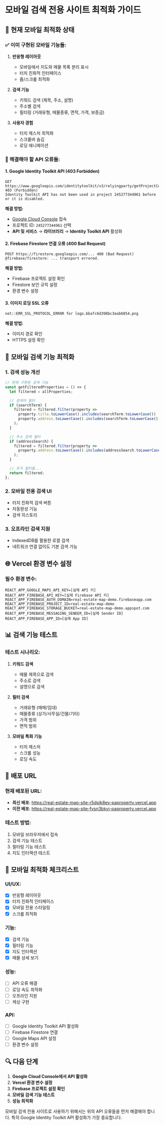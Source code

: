 # 모바일 검색 전용 사이트 최적화 가이드

## 📱 현재 모바일 최적화 상태

### ✅ **이미 구현된 모바일 기능들:**

1. **반응형 레이아웃**
   - 모바일에서 지도와 매물 목록 분리 표시
   - 터치 친화적 인터페이스
   - 줌/스크롤 최적화

2. **검색 기능**
   - 키워드 검색 (제목, 주소, 설명)
   - 주소별 검색
   - 필터링 (거래유형, 매물종류, 면적, 가격, 보증금)

3. **사용자 경험**
   - 터치 제스처 최적화
   - 스크롤바 숨김
   - 로딩 애니메이션

### 🚨 **해결해야 할 API 오류들:**

#### 1. Google Identity Toolkit API (403 Forbidden)
```
GET https://www.googleapis.com/identitytoolkit/v3/relyingparty/getProjectConfig?... 403 (Forbidden)
Identity Toolkit API has not been used in project 245277344961 before or it is disabled.
```

**해결 방법:**
- [Google Cloud Console](https://console.cloud.google.com/) 접속
- 프로젝트 ID: `245277344961` 선택
- **API 및 서비스** → **라이브러리** → **Identity Toolkit API** 활성화

#### 2. Firebase Firestore 연결 오류 (400 Bad Request)
```
POST https://firestore.googleapis.com/... 400 (Bad Request)
@firebase/firestore: ... transport errored.
```

**해결 방법:**
- Firebase 프로젝트 설정 확인
- Firestore 보안 규칙 설정
- 환경 변수 설정

#### 3. 이미지 로딩 SSL 오류
```
net::ERR_SSL_PROTOCOL_ERROR for logo.bbafc6d398bc3eab6854.png
```

**해결 방법:**
- 이미지 경로 확인
- HTTPS 설정 확인

## 🔧 **모바일 검색 기능 최적화**

### 1. 검색 성능 개선
```typescript
// 현재 구현된 검색 기능
const getFilteredProperties = () => {
  let filtered = allProperties;

  // 검색어 필터
  if (searchTerm) {
    filtered = filtered.filter(property =>
      property.title.toLowerCase().includes(searchTerm.toLowerCase()) ||
      property.address.toLowerCase().includes(searchTerm.toLowerCase())
    );
  }

  // 주소 검색 필터
  if (addressSearch) {
    filtered = filtered.filter(property =>
      property.address.toLowerCase().includes(addressSearch.toLowerCase())
    );
  }

  // 추가 필터들...
  return filtered;
};
```

### 2. 모바일 전용 검색 UI
- 터치 친화적 검색 버튼
- 자동완성 기능
- 검색 히스토리

### 3. 오프라인 검색 지원
- IndexedDB를 활용한 로컬 검색
- 네트워크 연결 없이도 기본 검색 가능

## 🌐 **Vercel 환경 변수 설정**

### 필수 환경 변수:
```
REACT_APP_GOOGLE_MAPS_API_KEY=[실제 API 키]
REACT_APP_FIREBASE_API_KEY=[실제 Firebase API 키]
REACT_APP_FIREBASE_AUTH_DOMAIN=real-estate-map-demo.firebaseapp.com
REACT_APP_FIREBASE_PROJECT_ID=real-estate-map-demo
REACT_APP_FIREBASE_STORAGE_BUCKET=real-estate-map-demo.appspot.com
REACT_APP_FIREBASE_MESSAGING_SENDER_ID=[실제 Sender ID]
REACT_APP_FIREBASE_APP_ID=[실제 App ID]
```

## 📊 **검색 기능 테스트**

### 테스트 시나리오:
1. **키워드 검색**
   - 매물 제목으로 검색
   - 주소로 검색
   - 설명으로 검색

2. **필터 검색**
   - 거래유형 (매매/임대)
   - 매물종류 (상가/사무실/건물/기타)
   - 가격 범위
   - 면적 범위

3. **모바일 특화 기능**
   - 터치 제스처
   - 스크롤 성능
   - 로딩 속도

## 🚀 **배포 URL**

### 현재 배포된 URL:
- **최신 배포**: https://real-estate-map-site-r5dpik8ev-paproperty.vercel.app
- **이전 배포**: https://real-estate-map-site-fvsn3bkyi-paproperty.vercel.app

### 테스트 방법:
1. 모바일 브라우저에서 접속
2. 검색 기능 테스트
3. 필터링 기능 테스트
4. 지도 인터랙션 테스트

## 📱 **모바일 최적화 체크리스트**

### UI/UX:
- [x] 반응형 레이아웃
- [x] 터치 친화적 인터페이스
- [x] 모바일 전용 스타일링
- [x] 스크롤 최적화

### 기능:
- [x] 검색 기능
- [x] 필터링 기능
- [x] 지도 인터랙션
- [x] 매물 상세 보기

### 성능:
- [ ] API 오류 해결
- [ ] 로딩 속도 최적화
- [ ] 오프라인 지원
- [ ] 캐싱 구현

### API:
- [ ] Google Identity Toolkit API 활성화
- [ ] Firebase Firestore 연결
- [ ] Google Maps API 설정
- [ ] 환경 변수 설정

## 🔍 **다음 단계**

1. **Google Cloud Console에서 API 활성화**
2. **Vercel 환경 변수 설정**
3. **Firebase 프로젝트 설정 확인**
4. **모바일 검색 기능 테스트**
5. **성능 최적화**

모바일 검색 전용 사이트로 사용하기 위해서는 위의 API 오류들을 먼저 해결해야 합니다. 특히 Google Identity Toolkit API 활성화가 가장 중요합니다. 
